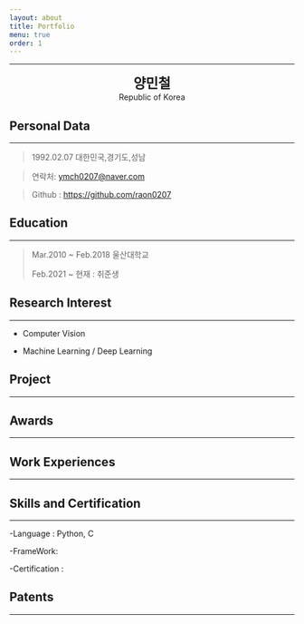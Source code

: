 ```yaml
---
layout: about
title: Portfolio
menu: true
order: 1
---
```


* * *
<center>
<span style=
"font-size:170%;
font-weight:bold">
양민철
</span>
</center>

<center> </center>

<center> Republic of Korea</center>

## Personal Data
---
> 1992.02.07 대한민국,경기도,성남 

> 연락처: ymch0207@naver.com

> Github : <a href="https://github.com/raon0207">https://github.com/raon0207


## Education
---
> Mar.2010 ~ Feb.2018 울산대학교
>
> Feb.2021 ~ 현재 : 취준생
>
> 


## Research Interest
---

* Computer Vision
    

* Machine Learning / Deep Learning
  

## Project
---



## Awards
---



## Work Experiences
---


## Skills and Certification
---
-Language : Python, C

-FrameWork: 

-Certification : 

## Patents
---





